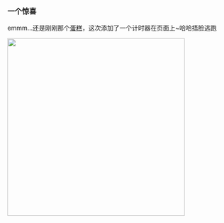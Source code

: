 ### 一个惊喜
emmm...还是刚刚那个[蛋糕](https://github.com/unangela/ToSword)，这次添加了一个计时器在页面上~哈哈捂脸逃跑   

<image src="http://wx1.sinaimg.cn/mw690/61b81d32gy1foq7dt6t78j20ku112wjf.jpg" width=400px;>
